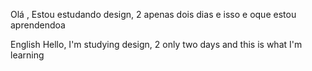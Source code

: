 Olá , Estou estudando design, 2 apenas dois dias e isso e oque estou aprendendoa

English
Hello, I'm studying design, 2 only two days and this is what I'm learning
